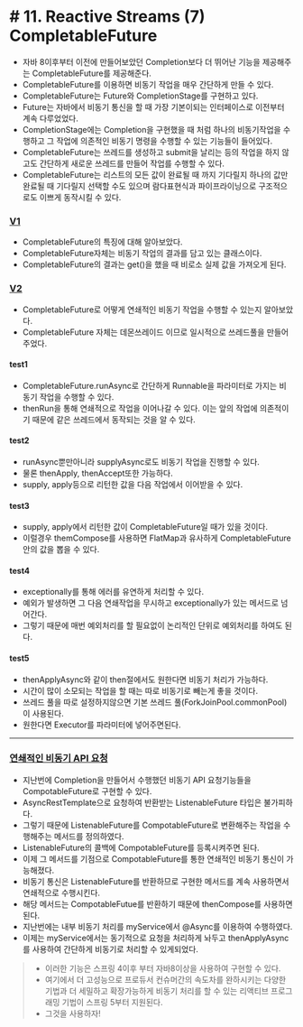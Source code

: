 # \# 11. Reactive Streams (7) CompletableFuture
- 자바 8이후부터 이전에 만들어보았던 Completion보다 더 뛰어난 기능을 제공해주는 CompletableFuture를 제공해준다.
- CompletableFuture를 이용하면 비동기 작업을 매우 간단하게 만들 수 있다.
- CompletableFuture는 Future와 CompletionStage를 구현하고 있다.
- Future는 자바에서 비동기 통신을 할 때 가장 기본이되는 인터페이스로 이전부터 계속 다루었었다.
- CompletionStage에는 Completion을 구현했을 때 처럼 하나의 비동기작업을 수행하고 그 작업에 의존적인 비동기 명령을 수행할 수 있는 기능들이 들어있다.
- CompletableFuture는 쓰레드를 생성하고 submit을 날리는 등의 작업을 하지 않고도 간단하게 새로운 쓰레드를 만들어 작업를 수행할 수 있다.
- CompletableFuture는 리스트의 모든 값이 완료될 때 까지 기다릴지 하나의 값만 완료될 때 기다릴지 선택할 수도 있으며 람다표현식과 파이프라이닝으로 구조적으로도 이쁘게 동작시킬 수 있다.

### [V1](Ex1CFuture.java)
- CompletableFuture의 특징에 대해 알아보았다.
- CompletableFuture자체는 비동기 작업의 결과를 담고 있는 클래스이다.
- CompletableFuture의 결과는 get()을 했을 때 비로소 실제 값을 가져오게 된다.

### [V2](Ex2CFuture.java)
- CompletableFuture로 어떻게 연쇄적인 비동기 작업을 수행할 수 있는지 알아보았다.
- CompletableFuture 자체는 데몬쓰레이드 이므로 일시적으로 쓰레드풀을 만들어 주었다.

#### test1
- CompletableFuture.runAsync로 간단하게 Runnable을 파라미터로 가지는 비동기 작업을 수행할 수 있다.
- thenRun을 통해 연쇄적으로 작업을 이어나갈 수 있다. 이는 앞의 작업에 의존적이기 때문에 같은 쓰레드에서 동작되는 것을 알 수 있다.
#### test2
- runAsync뿐만아니라 supplyAsync로도 비동기 작업을 진행할 수 있다.
- 물론 thenApply, thenAccept또한 가능하다.
- supply, apply등으로 리턴한 값을 다음 작업에서 이어받을 수 있다.

#### test3
- supply, apply에서 리턴한 값이 CompletableFuture일 때가 있을 것이다.
- 이럴경우 themCompose를 사용하면 FlatMap과 유사하게 CompletableFuture안의 값을 뽑을 수 있다.

#### test4
- exceptionally를 통해 에러를 유연하게 처리할 수 있다.
- 예외가 발생하면 그 다음 연쇄작업을 무시하고 exceptionally가 있는 메서드로 넘어간다.
- 그렇기 때문에 매번 예외처리를 할 필요없이 논리적인 단위로 예외처리를 하여도 된다.

#### test5
- thenApplyAsync와 같이 then절에서도 원한다면 비동기 처리가 가능하다.
- 시간이 많이 소모되는 작업을 할 때는 따로 비동기로 빼는게 좋을 것이다.
- 쓰레드 풀을 따로 설정하지않으면 기본 쓰레드 풀(ForkJoinPool.commonPool)이 사용된다.
- 원한다면 Executor를 파라미터에 넣어주면된다.

---

### [연쇄적인 비동기 API 요청](Ex3CompotableFutureController.java)
- 지난번에 Completion을 만들어서 수행했던 비동기 API 요청기능들을 CompotableFuture로 구현할 수 있다.
- AsyncRestTemplate으로 요청하여 반환받는 ListenableFuture 타입은 불가피하다.
- 그렇기 때문에 ListenableFuture를 CompotableFuture로 변환해주는 작업을 수행해주는 메서드를 정의하였다.
- ListenableFuture의 콜백에 CompotableFuture를 등록시켜주면 된다.
- 이제 그 메서드를 기점으로 CompotableFuture를 통한 연쇄적인 비동기 통신이 가능해졌다.
- 비동기 통신은 ListenableFuture를 반환하므로 구현한 메서드를 계속 사용하면서 연쇄적으로 수행시킨다.
- 해당 메서드는 CompotableFutue를 반환하기 때문에 thenCompose를 사용하면 된다.
- 지난번에는 내부 비동기 처리를 myService에서 @Async를 이용하여 수행하였다.
- 이제는 myService에서는 동기적으로 요청을 처리하게 놔두고 thenApplyAsync를 사용하여 간단하게 비동기로 처리할 수 있게되었다.

> - 이러한 기능은 스프링 4이후 부터 자바8이상을 사용하여 구현할 수 있다.
> - 여기에서 더 고성능으로 프로듀서 컨슈머간의 속도차를 완하시키는 다양한 기법과 더 세밀하고 확장가능하게 비동기 처리를 할 수 있는 리액티브 프로그래밍 기법이 스프링 5부터 지원된다.
> - 그것을 사용하자!


